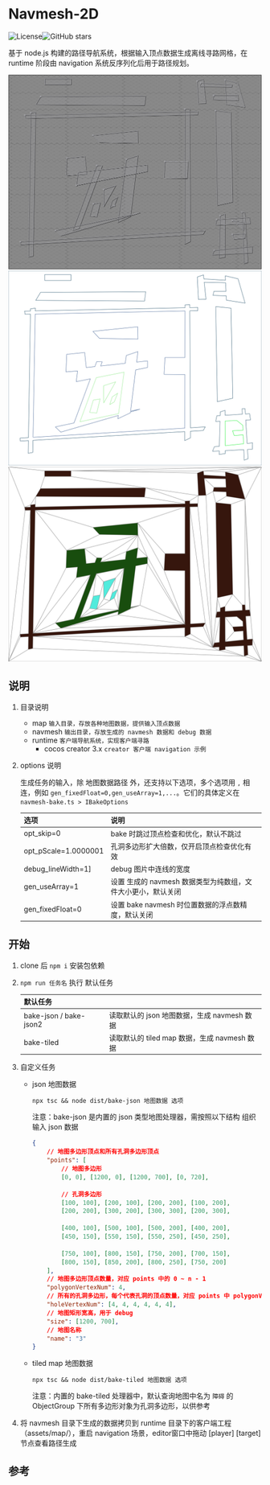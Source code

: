 # Navmesh-2D

![License](https://img.shields.io/github/license/rayproj/navmesh-2d)![GitHub stars](https://img.shields.io/github/stars/rayproj/navmesh-2d?style=social)

基于 node.js 构建的路径导航系统，根据输入顶点数据生成离线寻路网格，在 runtime 阶段由 navigation 系统反序列化后用于路径规划。

![](README\1.png)
![](README\2.png)
![](README\3.png)

## 说明

1. 目录说明

   - map `输入目录，存放各种地图数据，提供输入顶点数据`
   - navmesh `输出目录，存放生成的 navmesh 数据和 debug 数据`
   - runtime `客户端导航系统，实现客户端寻路`
     - cocos creator 3.x `creator 客户端 navigation 示例`

2. options 说明

   生成任务的输入，除 地图数据路径 外，还支持以下选项，多个选项用 `,` 相连，例如 `gen_fixedFloat=0,gen_useArray=1,...`。它们的具体定义在 `navmesh-bake.ts > IBakeOptions`

   | 选项                 | 说明                                                         |
   | -------------------- | ------------------------------------------------------------ |
   | opt_skip=0           | bake 时跳过顶点检查和优化，默认不跳过                        |
   | opt_pScale=1.0000001 | 孔洞多边形扩大倍数，仅开启顶点检查优化有效                   |
   | debug_lineWidth=1]   | debug 图片中连线的宽度                                       |
   | gen_useArray=1       | 设置 生成的 navmesh 数据类型为纯数组，文件大小更小，默认关闭 |
   | gen_fixedFloat=0     | 设置 bake navmesh 时位置数据的浮点数精度，默认关闭           |

## 开始

1. clone 后  `npm i` 安装包依赖

2. `npm run 任务名`  执行 默认任务

   | 默认任务               |                                              |
   | ---------------------- | -------------------------------------------- |
   | bake-json / bake-json2 | 读取默认的 json 地图数据，生成 navmesh 数据  |
   | bake-tiled             | 读取默认的 tiled map 数据，生成 navmesh 数据 |

3. 自定义任务

   - json 地图数据

     `npx tsc && node dist/bake-json 地图数据 选项`

     注意：bake-json 是内置的 json 类型地图处理器，需按照以下结构 组织 输入 json 数据

     ```json
     {
         // 地图多边形顶点和所有孔洞多边形顶点
         "points": [
             // 地图多边形
             [0, 0], [1200, 0], [1200, 700], [0, 720],
     
             // 孔洞多边形
             [100, 100], [200, 100], [200, 200], [100, 200],
             [200, 200], [300, 200], [300, 300], [200, 300],
     
             [400, 100], [500, 100], [500, 200], [400, 200],
             [450, 150], [550, 150], [550, 250], [450, 250],
     
             [750, 100], [800, 150], [750, 200], [700, 150],
             [800, 150], [850, 200], [800, 250], [750, 200]
         ],
         // 地图多边形顶点数量，对应 points 中的 0 ~ n - 1
         "polygonVertexNum": 4,
         // 所有的孔洞多边形，每个代表孔洞的顶点数量，对应 points 中 polygonVertexNum + n + n...
         "holeVertexNum": [4, 4, 4, 4, 4, 4],
         // 地图矩形宽高，用于 debug
         "size": [1200, 700],
         // 地图名称
         "name": "3"
     }
     ```

   - tiled map 地图数据

     `npx tsc && node dist/bake-tiled 地图数据 选项`

     注意：内置的 bake-tiled 处理器中，默认查询地图中名为 `障碍` 的 ObjectGroup 下所有多边形对象为孔洞多边形，以供参考
   
4. 将 navmesh 目录下生成的数据拷贝到 runtime 目录下的客户端工程（assets/map/），重启 navigation 场景，editor窗口中拖动 [player] [target] 节点查看路径生成

## 参考

[^Meadow Mapping]: [DiveRecastNav-Lab1-MeadowMapping](https://github.com/liubai01/DiveRecastNav-Lab1-MeadowMapping)

[^AI - Navmesh 寻路]: [AI - Navmesh 寻路](https://blog.csdn.net/Mhypnos/article/details/134540691)
